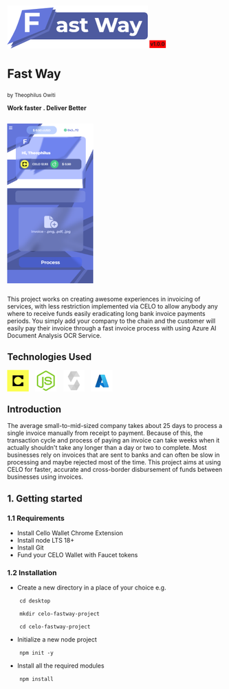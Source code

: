 <img src="./app/public/pictures/full_logo.png" alt="" /> <sup style="background-color:red; padding:2px; font-weight:600;">v1.0.0</sup>

# Fast Way 
<sub style="font-size:12px; font-weight:400;"> by Theophilus Owiti</sub>

<b>Work faster . Deliver Better</b>

<div style="display:flex; flex-direction:row;">
    <img src="./app/public/pictures/fastway-home.png" style="height:400px; width:200px; object-fit:contain; border-radius:12px;" alt="" /> 
</div>

This project works on creating awesome experiences in invoicing of services, with less restriction implemented via CELO to allow anybody any where to receive funds easily eradicating long bank invoice payments periods. You simply add your company to the chain and the customer will easily pay their invoice through a fast invoice process with using Azure AI Document Analysis OCR Service.
<br/>

## Technologies Used
<div style="display:flex; flex-direction:row;">
    <img src="./app/public/pictures/celo.jpeg" style="height:50px; width:50px;" alt="" /> 
    <img src="./app/public/pictures/node.png" style="height:50px; width:50px; margin-left:15px;" alt="" /> 
    <img src="./app/public/pictures/solidity.svg" style="height:50px; width:50px; margin-left:15px;" alt="" />
    <img src="./app/public/pictures/azure.png" style="height:50px; width:50px; object-fit:contain; margin-left:15px;" alt="" /> 
</div>


## Introduction
The average small-to-mid-sized company takes about 25 days to process a single invoice manually from receipt to payment. Because of this, the transaction cycle and process of paying an invoice can take weeks when it actually shouldn't take any longer than a day or two to complete. 
Most businesses rely on invoices that are sent to banks and can often be slow in processing and maybe rejected most of the time. This project aims at using CELO for faster, accurate and cross-border disbursement of funds between businesses using invoices.

## 1. Getting started
### 1.1 Requirements
* Install Cello Wallet Chrome Extension
* Install node LTS 18+
* Install Git
* Fund your CELO Wallet with Faucet tokens
### 1.2 Installation
* Create a new directory in a place of your choice e.g.
```
    cd desktop
```
```
    mkdir celo-fastway-project
```
```
    cd celo-fastway-project
```
* Initialize a new node project
```
    npm init -y
```
* Install all the required modules
```
    npm install
```
